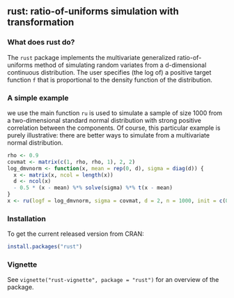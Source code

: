 
<!-- README.md is generated from README.Rmd. Please edit that file -->
rust: ratio-of-uniforms simulation with transformation
------------------------------------------------------

### What does rust do?

The `rust` package implements the multivariate generalized ratio-of-uniforms method of simulating random variates from a d-dimensional continuous distribution. The user specifies (the log of) a positive target function `f` that is proportional to the density function of the distribution.

### A simple example

we use the main function `ru` is used to simulate a sample of size 1000 from a two-dimensional standard normal distribution with strong positive correlation between the components. Of course, this particular example is purely illustrative: there are better ways to simulate from a multivariate normal distribution.

``` r
rho <- 0.9
covmat <- matrix(c(1, rho, rho, 1), 2, 2)
log_dmvnorm <- function(x, mean = rep(0, d), sigma = diag(d)) {
  x <- matrix(x, ncol = length(x))
  d <- ncol(x)
  - 0.5 * (x - mean) %*% solve(sigma) %*% t(x - mean)
}
x <- ru(logf = log_dmvnorm, sigma = covmat, d = 2, n = 1000, init = c(0, 0))
```

### Installation

To get the current released version from CRAN:

``` r
install.packages("rust")
```

### Vignette

See `vignette("rust-vignette", package = "rust")` for an overview of the package.
